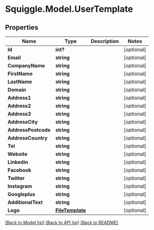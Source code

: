 # Squiggle.Model.UserTemplate
## Properties

Name | Type | Description | Notes
------------ | ------------- | ------------- | -------------
**Id** | **int?** |  | [optional] 
**Email** | **string** |  | [optional] 
**CompanyName** | **string** |  | [optional] 
**FirstName** | **string** |  | [optional] 
**LastName** | **string** |  | [optional] 
**Domain** | **string** |  | [optional] 
**Address1** | **string** |  | [optional] 
**Address2** | **string** |  | [optional] 
**Address3** | **string** |  | [optional] 
**AddressCity** | **string** |  | [optional] 
**AddressPostcode** | **string** |  | [optional] 
**AddressCountry** | **string** |  | [optional] 
**Tel** | **string** |  | [optional] 
**Website** | **string** |  | [optional] 
**Linkedin** | **string** |  | [optional] 
**Facebook** | **string** |  | [optional] 
**Twitter** | **string** |  | [optional] 
**Instagram** | **string** |  | [optional] 
**Googleplus** | **string** |  | [optional] 
**AdditionalText** | **string** |  | [optional] 
**Logo** | [**FileTemplate**](FileTemplate.md) |  | [optional] 

[[Back to Model list]](../README.md#documentation-for-models) [[Back to API list]](../README.md#documentation-for-api-endpoints) [[Back to README]](../README.md)

